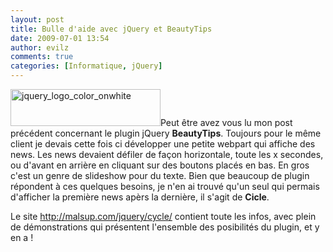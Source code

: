 ```yaml
---
layout: post
title: Bulle d'aide avec jQuery et BeautyTips
date: 2009-07-01 13:54
author: evilz
comments: true
categories: [Informatique, jQuery]
---
```

<a title="jquery_logo_color_onwhite de evilz, sur Flickr" href="http://www.flickr.com/photos/evilznet/3678350548/"><img class="alignleft" src="https://farm3.static.flickr.com/2466/3678350548_a46266214c_m.jpg" alt="jquery_logo_color_onwhite" width="240" height="59" /></a>Peut être avez vous lu mon post précédent concernant le plugin jQuery <strong>BeautyTips</strong>. Toujours pour le même client je devais cette fois ci développer une petite webpart qui affiche des news. Les news devaient défiler de façon horizontale, toute les x secondes, ou d'avant en arrière en cliquant sur des boutons placés en bas. En gros c'est un genre de slideshow pour du texte.
Bien que beaucoup de plugin répondent à ces quelques besoins, je n'en ai trouvé qu'un seul qui permais d'afficher la première news apèrs la dernière, il s'agit de <strong>Cicle</strong>.

Le site <a href="http://malsup.com/jquery/cycle/">http://malsup.com/jquery/cycle/</a> contient toute les infos, avec plein de démonstrations qui présentent l'ensemble des posibilités du plugin, et y en a !
